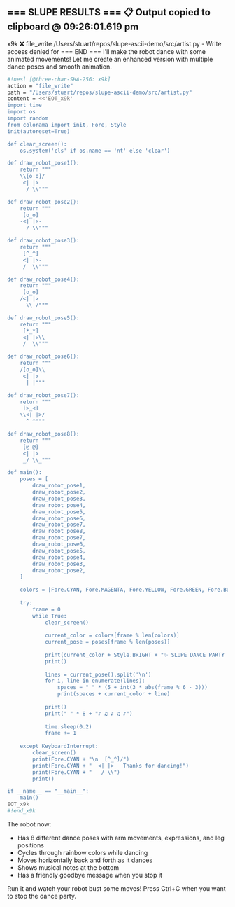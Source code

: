 === SLUPE RESULTS ===
📋 Output copied to clipboard @ 09:26:01.619 pm
---------------------
x9k ❌ file_write /Users/stuart/repos/slupe-ascii-demo/src/artist.py - Write access denied for
=== END ===
I'll make the robot dance with some animated movements! Let me create an enhanced version with multiple dance poses and smooth animation.

```sh nesl
#!nesl [@three-char-SHA-256: x9k]
action = "file_write"
path = "/Users/stuart/repos/slupe-ascii-demo/src/artist.py"
content = <<'EOT_x9k'
import time
import os
import random
from colorama import init, Fore, Style
init(autoreset=True)

def clear_screen():
    os.system('cls' if os.name == 'nt' else 'clear')

def draw_robot_pose1():
    return """
    \\[o_o]/
     <| |>
      / \\"""

def draw_robot_pose2():
    return """
     [o_o]
    -<| |>-
      / \\"""

def draw_robot_pose3():
    return """
     [^_^]
     <| |>-
     /  \\"""

def draw_robot_pose4():
    return """
     [o_o]
    /<| |>
      \\ /"""

def draw_robot_pose5():
    return """
     [*_*]
     <| |>\\
     /  \\"""

def draw_robot_pose6():
    return """
    /[o_o]\\
     <| |>
      | |"""

def draw_robot_pose7():
    return """
     [>_<]
    \\<| |>/
      ^ ^"""

def draw_robot_pose8():
    return """
     [@_@]
     <| |>
     _/ \\_"""

def main():
    poses = [
        draw_robot_pose1,
        draw_robot_pose2,
        draw_robot_pose3,
        draw_robot_pose4,
        draw_robot_pose5,
        draw_robot_pose6,
        draw_robot_pose7,
        draw_robot_pose8,
        draw_robot_pose7,
        draw_robot_pose6,
        draw_robot_pose5,
        draw_robot_pose4,
        draw_robot_pose3,
        draw_robot_pose2,
    ]
    
    colors = [Fore.CYAN, Fore.MAGENTA, Fore.YELLOW, Fore.GREEN, Fore.BLUE, Fore.RED]
    
    try:
        frame = 0
        while True:
            clear_screen()
            
            current_color = colors[frame % len(colors)]
            current_pose = poses[frame % len(poses)]
            
            print(current_color + Style.BRIGHT + "✨ SLUPE DANCE PARTY ✨")
            print()
            
            lines = current_pose().split('\n')
            for i, line in enumerate(lines):
                spaces = " " * (5 + int(3 * abs(frame % 6 - 3)))
                print(spaces + current_color + line)
            
            print()
            print(" " * 8 + "♪ ♫ ♪ ♫ ♪")
            
            time.sleep(0.2)
            frame += 1
            
    except KeyboardInterrupt:
        clear_screen()
        print(Fore.CYAN + "\n  [^_^]/")
        print(Fore.CYAN + "  <| |>   Thanks for dancing!")
        print(Fore.CYAN + "   / \\")
        print()

if __name__ == "__main__":
    main()
EOT_x9k
#!end_x9k
```

The robot now:
- Has 8 different dance poses with arm movements, expressions, and leg positions
- Cycles through rainbow colors while dancing
- Moves horizontally back and forth as it dances
- Shows musical notes at the bottom
- Has a friendly goodbye message when you stop it

Run it and watch your robot bust some moves! Press Ctrl+C when you want to stop the dance party.